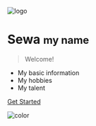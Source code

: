 <!-- _coverpage.md -->

![logo](https://cdn.jsdelivr.net/gh/bigjcc/picture/img/logo%20end.png)

# Sewa <small>my name</small>

> Welcome!

- My basic information
- My hobbies
- My talent

[Get Started](README)

![color](#333333)